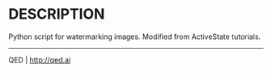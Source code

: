 DESCRIPTION
===============
Python script for watermarking images.
Modified from ActiveState tutorials.

---
QED | http://qed.ai
